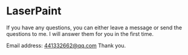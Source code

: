 # LaserPaint



If you have any questions, you can either leave a message or send the questions to me. I will answer them for you in the first time.

Email address: 441332662@qq.com
Thank you.
